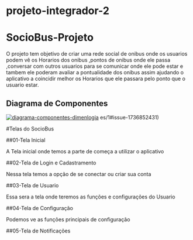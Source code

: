 # projeto-integrador-2

# SocioBus-Projeto
O projeto tem objetivo de criar uma rede social de onibus onde os usuarios podem vê os Horarios dos onibus ,pontos de onibus onde ele passa ,conversar com outros usuarios para se comunicar onde ele pode estar e tambem ele poderam avaliar a pontualidade dos onibus assim ajudando o aplicativo a coincidir melhor os Horarios que ele passara pelo ponto que o usuario estar.

## Diagrama de Componentes

[![diagrama-componentes-dimenlogia](imagens/diagrama.png)](https://github.com/esteffanys/SocioBus-Projeto/issues/1#issue-1736852431) es/1#issue-1736852431)

#Telas do SocioBus

##01-Tela Inicial

A Tela inicial onde temos a parte de começa a utilizar o aplicativo

##02-Tela de Login e Cadastramento

Nessa tela temos a opção de se conectar ou criar sua conta 

##03-Tela de Usuario 

Essa sera a tela onde teremos as funções e configurações do Usuario

##04-Tela de Configuração 

Podemos ve as funções principais de configuração

##05-Tela de Notificações







